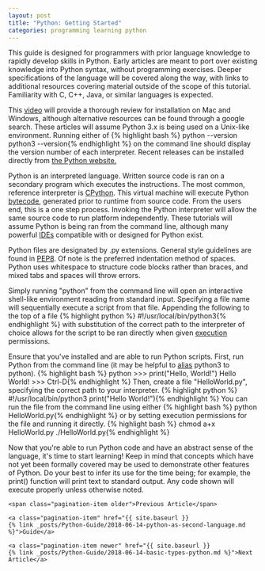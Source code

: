 ```yaml
---
layout: post
title: "Python: Getting Started"
categories: programming learning python
---
```

<p>
    This guide is designed for programmers with prior language knowledge to rapidly
develop skills in Python. Early articles are meant to port over existing 
knowledge into Python syntax, without programming exercises. Deeper specifications 
of the language will be covered along the way, with links to additional 
resources covering material outside of the scope of this tutorial. Familiarity 
with C, C++, Java, or similar languages is expected.</p>

<p>
This 
    <a href="https://www.youtube.com/watch?v=YYXdXT2l-Gg" target="_blank">video</a>
will provide a thorough review for installation on Mac and Windows, although
alternative resources can be found through a google search.
These articles will assume Python 3.x is being used on a Unix-like environment.
Running either of 
  {% highlight bash %}
python --version
python3 --version{% endhighlight %} 
on the command line should display the version number of each
interpreter. Recent releases can be installed directly from 
    <a href="https://www.python.org/downloads/" target="_blank">the Python website.</a>
<p>

<p>
Python is an interpreted
language. Written source code is ran on a
secondary program which executes the instructions. The most common, reference
interpreter is
<a href="https://docs.python-guide.org/starting/which-python/#implementations"
target="_blank">CPython</a>. This virtual machine will execute Python 
<a href="https://opensource.com/article/18/4/introduction-python-bytecode"
target="_blank">bytecode</a>, generated prior to runtime from source code. From the users end, this
is a one step process. Invoking the Python interpreter will allow the same
source code to run platform independently. These tutorials will assume Python is
being ran from the command line, although many powerful
<a href="https://realpython.com/python-ides-code-editors-guide/" target="_blank">
IDEs</a>
compatible with or designed for Python exist. 
</p>

<p>
Python files are designated by .py extensions. General style guidelines are
found in 
<a href="https://www.python.org/dev/peps/pep-0008/" target="_blank">PEP8</a>. Of
note is the preferred indentation method of spaces. Python uses whitespace to
structure code blocks rather than braces, and mixed tabs and spaces will throw 
errors. 
</p>

<p>
Simply running "python" from the command line will open an interactive 
shell-like environment reading from standard input. Specifying a file name will
sequentially execute a script from that file. Appending the following to the top
of a file
  {% highlight python %}
#!/usr/local/bin/python3{% endhighlight %}
with substitution of the correct path to the interpreter of choice allows for
the script to be ran directly when given 
<a href="https://www.computerhope.com/unix/uchmod.htm" target="_blank">execution</a>
permissions. 
</p>

<p>
Ensure that you've installed and are able to run Python
scripts. First, run Python from the command line (it may be helpful to 
<a href="https://jonsuh.com/blog/bash-command-line-shortcuts/"
target="_blank">alias</a>
python3 to python).
{% highlight bash %}
python
>>> print("Hello, World!")
Hello World!
>>> Ctrl-D{% endhighlight %}
Then, create a file "HelloWorld.py", specifying the correct path to your
interpreter. 
{% highlight python %}
#!/usr/local/bin/python3
print("Hello World!"){% endhighlight %}
You can run the file from the command line using either 
{% highlight bash %}
python HelloWorld.py{% endhighlight %}
or by setting execution permissions for the file and running it directly. 
{% highlight bash %}
chmod a+x HelloWorld.py
./HelloWorld.py{% endhighlight %}
</p>

<p>
Now that you're able to run Python code and have an abstract sense of the
language, it's time to start learning! Keep in mind that concepts which have not
yet been formally covered may be used to demonstrate other features of Python. Do
your best to infer its use for the time being; for example, the print() function
will print text to standard output. Any code shown will execute
properly unless otherwise noted.  
</p>
<div class="pagination">

    <span class="pagination-item older">Previous Article</span>

    <a class="pagination-item" href="{{ site.baseurl }}
    {% link _posts/Python-Guide/2018-06-14-python-as-second-language.md %}">Guide</a>

    <a class="pagination-item newer" href="{{ site.baseurl }}
    {% link _posts/Python-Guide/2018-06-14-basic-types-python.md %}">Next
    Article</a>


</div>

